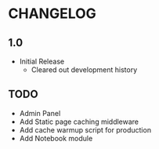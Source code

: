 # CHANGELOG

## 1.0
- Initial Release
    - Cleared out development history

## TODO
- Admin Panel
- Add Static page caching middleware
- Add cache warmup script for production
- Add Notebook module
